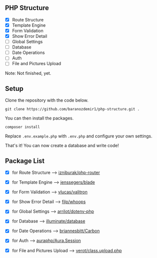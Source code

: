 ## PHP Structure

- [x] Route Structure
- [x] Template Engine
- [x] Form Validation
- [x] Show Error Detail
- [ ] Global Settings
- [ ] Database
- [ ] Date Operations
- [ ] Auth
- [ ] File and Pictures Upload

Note: Not finished, yet.

## Setup

Clone the repository with the code below.

```
git clone https://github.com/baranozdemir1/php-structure.git .
```

You can then install the packages.

```
composer install
```

Replace `.env.example.php` with `.env.php` and configure your own settings.

That's it! You can now create a database and write code!

## Package List

- [x] for Route Structure --> [izniburak/php-router](https://github.com/izniburak/php-router)
- [x] for Template Engine --> [jenssegers/blade](https://github.com/jenssegers/blade)
- [x] for Form Validation --> [vlucas/valitron](https://github.com/vlucas/valitron)
- [x] for Show Error Detail --> [filp/whoops](https://github.com/filp/whoops)
- [x] for Global Settings --> [arrilot/dotenv-php](https://github.com/arrilot/dotenv-php)
- [x] for Database --> [illuminate/database](https://github.com/illuminate/database)
- [x] for Date Operations --> [briannesbitt/Carbon](https://github.com/briannesbitt/Carbon)
- [x] for Auth --> [auraphp/Aura.Session](https://github.com/auraphp/Aura.Session)
- [x] for File and Pictures Upload --> [verot/class.upload.php](https://packagist.org/packages/verot/class.upload.php)

